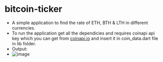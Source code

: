 # bitcoin-ticker
- A simple application to find the rate of ETH, BTH & LTH in different currencies.
- To run the application get all the dependicies and requires coinapi api key which you can get from [coinapi.io](https://www.coinapi.io/) and insert it in coin_data.dart file in lib folder.
- Output:
- ![image](https://user-images.githubusercontent.com/39978065/184541794-ad9a87b2-4e9a-4788-8676-03e6c88dbd03.png)
